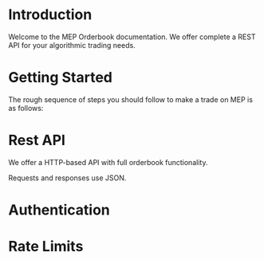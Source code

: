# Introduction

Welcome to the MEP Orderbook documentation. We offer complete a REST API for your algorithmic trading needs.

# Getting Started

The rough sequence of steps you should follow to make a trade on MEP is as follows:

# Rest API

We offer a HTTP-based API with full orderbook functionality.

Requests and responses use JSON.

# Authentication

# Rate Limits
